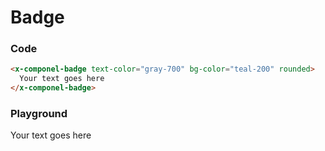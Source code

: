 # Badge

### Code

```html
<x-componel-badge text-color="gray-700" bg-color="teal-200" rounded>
  Your text goes here
</x-componel-badge>
```

### Playground

<span class="text-xs font-semibold inline-block py-1 px-2 text-white bg-blue-500 rounded last:mr-0 mr-1">
      Your text goes here
</span>
